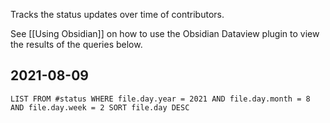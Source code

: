 Tracks the status updates over time of contributors.

See [[Using Obsidian]] on how to use the Obsidian Dataview plugin to view the results of the queries below.

## 2021-08-09
```dataview
LIST FROM #status WHERE file.day.year = 2021 AND file.day.month = 8 AND file.day.week = 2 SORT file.day DESC
```